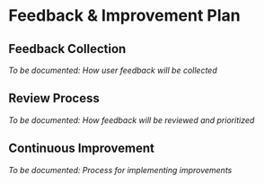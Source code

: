 # Feedback & Improvement Plan

## Feedback Collection
*To be documented: How user feedback will be collected*

## Review Process
*To be documented: How feedback will be reviewed and prioritized*

## Continuous Improvement
*To be documented: Process for implementing improvements*
